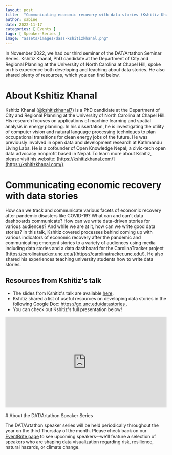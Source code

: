 ```yaml
---
layout: post
title:  "Communicating economic recovery with data stories (Kshitiz Khanal)"
author: sabine
date: 2022-11-17
categories: [ Events ]
tags: [ Speaker-Series ]
image: "assets/images/dass-kshitizkhanal.png"
---
```


In November 2022, we had our third seminar of the DAT/Artathon Seminar Series. Kshitiz Khanal, PhD candidate at the Department of City and Regional Planning at the University of North Carolina at Chapel Hill, spoke on his experience both developing and teaching about data stories. He also shared plenty of resources, which you can find below.

# About Kshitiz Khanal

Kshitiz Khanal ([@kshitizkhanal7](https://twitter.com/kshitizkhanal7)) is a PhD candidate at the Department of City and Regional Planning at the University of North Carolina at Chapel Hill. His research focuses on applications of machine learning and spatial analysis in energy planning. In his dissertation, he is investigating the utility of computer vision and natural language processing techniques to plan occupational transitions for clean energy jobs of the future. He was previously involved in open data and development research at Kathmandu Living Labs. He is a cofounder of Open Knowledge Nepal; a civic-tech open data advocacy nonprofit based in Nepal. To learn more about Kshitiz, please visit his website: [https://kshitizkhanal.com/](https://kshitizkhanal.com/).

# Communicating economic recovery with data stories

How can we track and communicate various facets of economic recovery after pandemic disasters like COVID-19? What can and can't data dashboards communicate? How can we write data-driven stories for various audiences? And while we are at it, how can we write good data stories? In this talk, Kshitiz covered processes behind coming up with various indicators of economic recovery after the pandemic and communicating emergent stories to a variety of audiences using media including data stories and a data dashboard for the CarolinaTracker project [https://carolinatracker.unc.edu/](https://carolinatracker.unc.edu/). He also shared his experiences teaching university students how to write data stories.

## Resources from Kshitiz's talk

- The slides from Kshitiz's talk are available [here](https://drive.google.com/file/d/1idNklh5kuG0_ou8ao4VxOkGhM1U9TzYx/view?usp=sharing).
- Kshitiz shared a list of useful resources on developing data stories in the following Google Doc: [https://go.unc.edu/datastories ](https://go.unc.edu/datastories).
- You can check out Kshitiz's full presentation below!

<div style="padding:56.25% 0 0 0;position:relative;"><iframe src="https://player.vimeo.com/video/784681797?h=5e31419360&amp;badge=0&amp;autopause=0&amp;player_id=0&amp;app_id=58479" frameborder="0" allow="autoplay; fullscreen; picture-in-picture" allowfullscreen style="position:absolute;top:0;left:0;width:100%;height:100%;" title="Communicating economic recovery with data stories (Kshitiz Khanal)"></iframe></div><script src="https://player.vimeo.com/api/player.js"></script>

<br>
# About the DAT/Artathon Speaker Series

The DAT/Artathon speaker series will be held periodically throughout the year on the third Thursday of the month. Please check back on our [EventBrite page](https://www.eventbrite.com/o/datartathon-50167782343) to see upcoming speakers--we'll feature a selection of speakers who are shaping data visualization regarding risk, resilience, natural hazards, or climate change. 